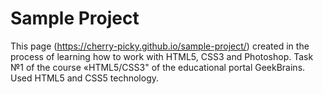 # Sample Project

This page (https://cherry-picky.github.io/sample-project/) created in the process of learning how to work with HTML5, CSS3 and Photoshop.
Task №1 of the course «HTML5/CSS3" of the educational portal GeekBrains. Used HTML5 and CSS5 technology.

